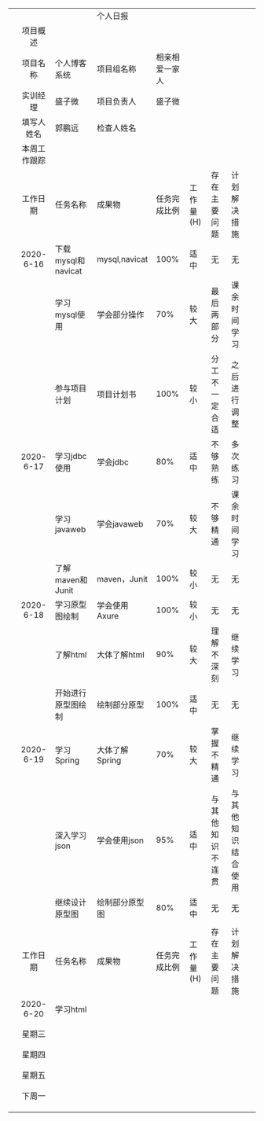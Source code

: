 |      |              |                    |                |                |           |                  |                    |      |
| ---: | :----------: | ------------------ | -------------- | -------------- | --------- | ---------------- | ------------------ | ---- |
|      |              |                    | 个人日报       |                |           |                  |                    |      |
|      |   项目概述   |                    |                |                |           |                  |                    |      |
|      |   项目名称   | 个人博客系统       | 项目组名称     | 相亲相爱一家人 |           |                  |                    |      |
|      |   实训经理   | 盛子微             | 项目负责人     | 盛子微         |           |                  |                    |      |
|      |  填写人姓名  | 郭鹏远             | 检查人姓名     |                |           |                  |                    |      |
|      | 本周工作跟踪 |                    |                |                |           |                  |                    |      |
|      |   工作日期   | 任务名称           | 成果物         | 任务完成比例   | 工作量(H) | 存在主要问题     | 计划解决措施       |      |
|      |  2020-6-16   | 下载mysql和navicat | mysql,navicat  | 100%           | 适中      | 无               | 无                 |      |
|      |              | 学习mysql使用      | 学会部分操作   | 70%            | 较大      | 最后两部分       | 课余时间学习       |      |
|      |              | 参与项目计划       | 项目计划书     | 100%           | 较小      | 分工不一定合适   | 之后进行调整       |      |
|      |  2020-6-17   | 学习jdbc使用       | 学会jdbc       | 80%            | 适中      | 不够熟练         | 多次练习           |      |
|      |              | 学习javaweb        | 学会javaweb    | 70%            | 较大      | 不够精通         | 课余时间学习       |      |
|      |              | 了解maven和Junit   | maven，Junit   | 100%           | 较小      | 无               | 无                 |      |
|      |  2020-6-18   | 学习原型图绘制     | 学会使用Axure  | 100%           | 较小      | 无               | 无                 |      |
|      |              | 了解html           | 大体了解html   | 90%            | 较大      | 理解不深刻       | 继续学习           |      |
|      |              | 开始进行原型图绘制 | 绘制部分原型   | 100%           | 适中      | 无               | 无                 |      |
|      |  2020-6-19   | 学习Spring         | 大体了解Spring | 70%            | 较大      | 掌握不精通       | 继续学习           |      |
|      |              | 深入学习json       | 学会使用json   | 95%            | 适中      | 与其他知识不连贯 | 与其他知识结合使用 |      |
|      |              | 继续设计原型图     | 绘制部分原型图 | 80%            | 适中      | 无               | 无                 |      |
|      |              |                    |                |                |           |                  |                    |      |
|      |   工作日期   | 任务名称           | 成果物         | 任务完成比例   | 工作量(H) | 存在主要问题     | 计划解决措施       |      |
|      |  2020-6-20   | 学习html           |                |                |           |                  |                    |      |
|      |              |                    |                |                |           |                  |                    |      |
|      |              |                    |                |                |           |                  |                    |      |
|      |    星期三    |                    |                |                |           |                  |                    |      |
|      |              |                    |                |                |           |                  |                    |      |
|      |              |                    |                |                |           |                  |                    |      |
|      |    星期四    |                    |                |                |           |                  |                    |      |
|      |              |                    |                |                |           |                  |                    |      |
|      |              |                    |                |                |           |                  |                    |      |
|      |    星期五    |                    |                |                |           |                  |                    |      |
|      |              |                    |                |                |           |                  |                    |      |
|      |              |                    |                |                |           |                  |                    |      |
|      |    下周一    |                    |                |                |           |                  |                    |      |
|      |              |                    |                |                |           |                  |                    |      |
|      |              |                    |                |                |           |                  |                    |      |
|      |              |                    |                |                |           |                  |                    |      |